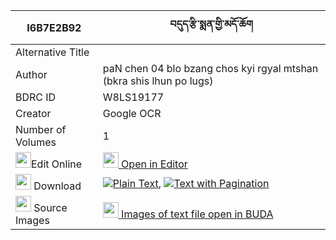 |I6B7E2B92|བདུད་རྩི་སྨན་གྱི་མདོ་ཆོག 
| --- | --- 
|Alternative Title |
|Author| paN chen 04 blo bzang chos kyi rgyal mtshan (bkra shis lhun po lugs)
|BDRC ID | W8LS19177
|Creator | Google OCR
|Number of Volumes| 1
|<img width="25" src="https://img.icons8.com/color/25/000000/edit-property.png">Edit Online| [<img width="25" src="https://avatars.githubusercontent.com/u/45091458?s=200&v=4"> Open in Editor](http://editor.openpecha.org/I6B7E2B92)
|<img width="25" src="https://img.icons8.com/fluent/48/000000/download-2.png"/>  Download | [![](https://img.icons8.com/color/20/000000/txt.png)Plain Text](https://github.com/Openpecha/I6B7E2B92/releases/download/v1/dutsi_men_gyi_do_chok_plain_I6B7E2B92.zip), [![](https://img.icons8.com/color/20/000000/txt.png)Text with Pagination](https://github.com/Openpecha/I6B7E2B92/releases/download/v1/dutsi_men_gyi_do_chok_pages_I6B7E2B92.zip)
|<img width="25" src="https://img.icons8.com/plasticine/100/000000/pictures-folder.png"/>  Source Images | [<img width="25" src="https://library.bdrc.io/icons/BUDA-small.svg"> Images of text file open in BUDA](https://library.bdrc.io/show/bdr:W8LS19177)